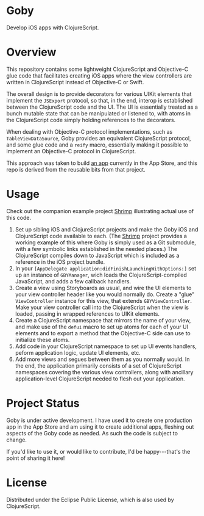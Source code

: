 Goby
====

Develop iOS apps with ClojureScript.

Overview
========

This repository contains some lightweight ClojureScript and Objective-C glue code that facilitates creating iOS apps where the view controllers are written in ClojureScript instead of Objective‑C or Swift.

The overall design is to provide decorators for various UIKit elements that implement the `JSExport` protocol, so that, in the end, interop is established between the ClojureScript code and the UI. The UI is essentially treated as a bunch mutable state that can be manipulated or listened to, with atoms in the ClojureScript code simply holding references to the decorators.

When dealing with Objective-C protocol implementations, such as `TableViewDataSource`, Goby provides an equivalent ClojureScript protocol, and some glue code and a `reify` macro, essentially making it possible to implement an Objective-C protocol in ClojureScript.

This approach was taken to build [an app](http://fikesfarm.com/cc/) currently in the App Store, and this repo is derived from the reusable bits from that project.

Usage
=====

Check out the companion example project [Shrimp](https://github.com/mfikes/shrimp) illustrating actual use of this code.

1. Set up sibling iOS and ClojureScript projects and make the Goby iOS and ClojureScript code available to each. (The [Shrimp](https://github.com/mfikes/shrimp) project provides a working example of this where Goby is simply used as a Git submodule, with a few symbolic links established in the needed places.) The ClojureScript compiles down to JavaScript which is included as a reference in the iOS project bundle.
2. In your `[AppDelegate application:didFinishLaunchingWithOptions:]` set up an instance of `GBYManager`, wich loads the ClojureScript-compiled JavaScript, and adds a few callback handlers.
3. Create a view using Storyboards as usual, and wire the UI elements to your view controller header like you would normally do. Create a "glue" `ViewController` instance for this view, that extends `GBYViewController`. Make your view controller call into the ClojureScript when the view is loaded, passing in wrapped references to UIKit elements.
4. Create a ClojureScript namespace that mirrors the name of your view, and make use of the `defui` macro to set up atoms for each of your UI elements and to export a method that the Objective-C side can use to initialize these atoms.
5. Add code in your ClojureScript namespace to set up UI events handlers, peform application logic, update UI elements, etc.
6. Add more views and segues between them as you normally would. In the end, the application primarily consists of a set of ClojureScript namespaces covering the various view controllers, along with ancillary application-level ClojureScript needed to flesh out your application.

Project Status
==============

Goby is under active development. I have used it to create one production app in the App Store and am using it to create additional apps, fleshing out aspects of the Goby code as needed. As such the code is subject to change.

If you'd like to use it, or would like to contribute, I'd be happy---that's the point of sharing it here!

License
=======

Distributed under the Eclipse Public License, which is also used by ClojureScript.
